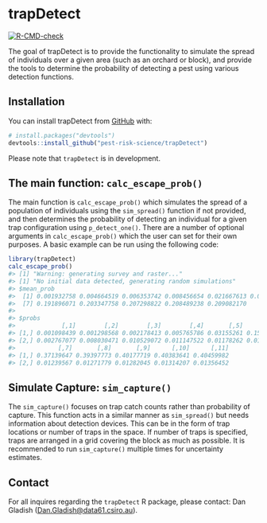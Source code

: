 
<!-- README.md is generated from README.Rmd. Please edit that file -->

# trapDetect

<!-- badges: start -->

[![R-CMD-check](https://github.com/dangladish/trapDetect/actions/workflows/R-CMD-check.yaml/badge.svg)](https://github.com/dangladish/trapDetect/actions/workflows/R-CMD-check.yaml)
<!-- badges: end -->

The goal of trapDetect is to provide the functionality to simulate the
spread of individuals over a given area (such as an orchard or block),
and provide the tools to determine the probability of detecting a pest
using various detection functions.

## Installation

You can install trapDetect from [GitHub](https://github.com/) with:

``` r
# install.packages("devtools")
devtools::install_github("pest-risk-science/trapDetect")
```

Please note that `trapDetect` is in development.

## The main function: `calc_escape_prob()`

The main function is `calc_escape_prob()` which simulates the spread of
a population of individuals using the `sim_spread()` function if not
provided, and then determines the probability of detecting an individual
for a given trap configuration using `p_detect_one()`. There are a
number of optional arguments in `calc_escape_prob()` which the user can
set for their own purposes. A basic example can be run using the
following code:

``` r
library(trapDetect)
calc_escape_prob()
#> [1] "Warning: generating survey and raster..."
#> [1] "No initial data detected, generating random simulations"
#> $mean_prob
#>  [1] 0.001932758 0.004664519 0.006353742 0.008456654 0.021667613 0.084583072
#>  [7] 0.191896071 0.203347758 0.207298822 0.208489238 0.209082170
#> 
#> $probs
#>             [,1]        [,2]        [,3]        [,4]       [,5]       [,6]
#> [1,] 0.001098439 0.001298568 0.002178413 0.005765786 0.03155261 0.15690633
#> [2,] 0.002767077 0.008030471 0.010529072 0.011147522 0.01178262 0.01225981
#>            [,7]       [,8]       [,9]      [,10]      [,11]
#> [1,] 0.37139647 0.39397773 0.40177719 0.40383641 0.40459982
#> [2,] 0.01239567 0.01271779 0.01282045 0.01314207 0.01356452
```

## Simulate Capture: `sim_capture()`

The `sim_capture()` focuses on trap catch counts rather than probability
of capture. This function acts in a similar manner as `sim_spread()` but
needs information about detection devices. This can be in the form of
trap locations or number of traps in the space. If number of traps is
specified, traps are arranged in a grid covering the block as much as
possible. It is recommended to run `sim_capture()` multiple times for
uncertainty estimates.

## Contact

For all inquires regarding the `trapDetect` R package, please contact:
Dan Gladish (<Dan.Gladish@data61.csiro.au>).
